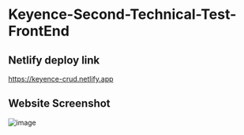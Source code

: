 # Keyence-Second-Technical-Test-FrontEnd
 
## Netlify deploy link
https://keyence-crud.netlify.app

## Website Screenshot

![image](https://user-images.githubusercontent.com/61696362/206828152-3c292cbd-b640-401c-8be3-f562dc746dea.png)
